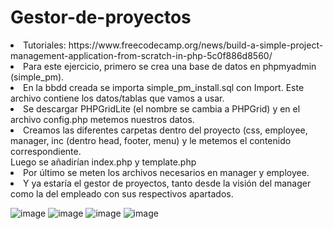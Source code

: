 # Gestor-de-proyectos
<li> Tutoriales:<br< https://github.com/phpcontrols/phpgrid-project-management <br> https://www.freecodecamp.org/news/build-a-simple-project-management-application-from-scratch-in-php-5c0f886d8560/<br>
 <li>Para este ejercicio, primero se crea una base de datos en phpmyadmin (simple_pm).
 <li>En la bbdd creada se importa simple_pm_install.sql con Import. Este archivo contiene los datos/tablas que vamos a usar.
 <li>Se descargar PHPGridLite (el nombre se cambia a PHPGrid) y en el archivo config.php metemos nuestros datos.
 <li>Creamos las diferentes carpetas dentro del proyecto (css, employee, manager, inc (dentro head, footer, menu) y le metemos el contenido correspondiente. <br> Luego se añadirían index.php y template.php
 <li> Por último se meten los archivos necesarios en manager y employee.
 <li> Y ya estaría el gestor de proyectos, tanto desde la visión del manager como la del empleado con sus respectivos apartados.
 
![image](https://user-images.githubusercontent.com/91051075/150143688-299446d4-d70a-4637-b49a-c83b8cd429a0.png)
![image](https://user-images.githubusercontent.com/91051075/150142176-b02d05f4-1777-45fd-8217-453749f1576d.png)
![image](https://user-images.githubusercontent.com/91051075/150142393-484470e8-797b-46c7-9c28-0b52d69cbaae.png)
![image](https://user-images.githubusercontent.com/91051075/150142509-f5b8cce2-143d-4dff-ba17-8ab073b5b3ed.png)





